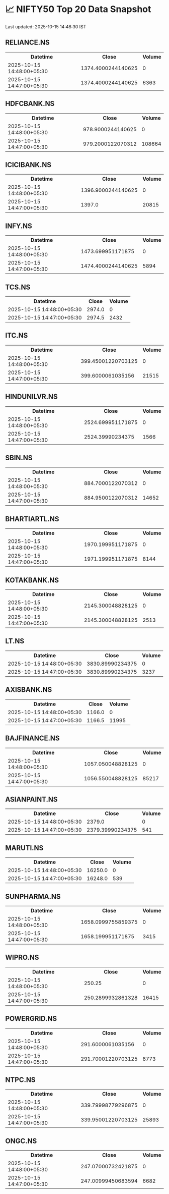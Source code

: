 # 📈 NIFTY50 Top 20 Data Snapshot

Last updated: 2025-10-15 14:48:30 IST

## RELIANCE.NS

<table>
  <tr><th>Datetime</th><th>Close</th><th>Volume</th></tr>
  <tr><td>2025-10-15 14:48:00+05:30</td><td>1374.4000244140625</td><td>0</td></tr>
  <tr><td>2025-10-15 14:47:00+05:30</td><td>1374.4000244140625</td><td>6363</td></tr>
</table>

## HDFCBANK.NS

<table>
  <tr><th>Datetime</th><th>Close</th><th>Volume</th></tr>
  <tr><td>2025-10-15 14:48:00+05:30</td><td>978.9000244140625</td><td>0</td></tr>
  <tr><td>2025-10-15 14:47:00+05:30</td><td>979.2000122070312</td><td>108664</td></tr>
</table>

## ICICIBANK.NS

<table>
  <tr><th>Datetime</th><th>Close</th><th>Volume</th></tr>
  <tr><td>2025-10-15 14:48:00+05:30</td><td>1396.9000244140625</td><td>0</td></tr>
  <tr><td>2025-10-15 14:47:00+05:30</td><td>1397.0</td><td>20815</td></tr>
</table>

## INFY.NS

<table>
  <tr><th>Datetime</th><th>Close</th><th>Volume</th></tr>
  <tr><td>2025-10-15 14:48:00+05:30</td><td>1473.699951171875</td><td>0</td></tr>
  <tr><td>2025-10-15 14:47:00+05:30</td><td>1474.4000244140625</td><td>5894</td></tr>
</table>

## TCS.NS

<table>
  <tr><th>Datetime</th><th>Close</th><th>Volume</th></tr>
  <tr><td>2025-10-15 14:48:00+05:30</td><td>2974.0</td><td>0</td></tr>
  <tr><td>2025-10-15 14:47:00+05:30</td><td>2974.5</td><td>2432</td></tr>
</table>

## ITC.NS

<table>
  <tr><th>Datetime</th><th>Close</th><th>Volume</th></tr>
  <tr><td>2025-10-15 14:48:00+05:30</td><td>399.45001220703125</td><td>0</td></tr>
  <tr><td>2025-10-15 14:47:00+05:30</td><td>399.6000061035156</td><td>21515</td></tr>
</table>

## HINDUNILVR.NS

<table>
  <tr><th>Datetime</th><th>Close</th><th>Volume</th></tr>
  <tr><td>2025-10-15 14:48:00+05:30</td><td>2524.699951171875</td><td>0</td></tr>
  <tr><td>2025-10-15 14:47:00+05:30</td><td>2524.39990234375</td><td>1566</td></tr>
</table>

## SBIN.NS

<table>
  <tr><th>Datetime</th><th>Close</th><th>Volume</th></tr>
  <tr><td>2025-10-15 14:48:00+05:30</td><td>884.7000122070312</td><td>0</td></tr>
  <tr><td>2025-10-15 14:47:00+05:30</td><td>884.9500122070312</td><td>14652</td></tr>
</table>

## BHARTIARTL.NS

<table>
  <tr><th>Datetime</th><th>Close</th><th>Volume</th></tr>
  <tr><td>2025-10-15 14:48:00+05:30</td><td>1970.199951171875</td><td>0</td></tr>
  <tr><td>2025-10-15 14:47:00+05:30</td><td>1971.199951171875</td><td>8144</td></tr>
</table>

## KOTAKBANK.NS

<table>
  <tr><th>Datetime</th><th>Close</th><th>Volume</th></tr>
  <tr><td>2025-10-15 14:48:00+05:30</td><td>2145.300048828125</td><td>0</td></tr>
  <tr><td>2025-10-15 14:47:00+05:30</td><td>2145.300048828125</td><td>2513</td></tr>
</table>

## LT.NS

<table>
  <tr><th>Datetime</th><th>Close</th><th>Volume</th></tr>
  <tr><td>2025-10-15 14:48:00+05:30</td><td>3830.89990234375</td><td>0</td></tr>
  <tr><td>2025-10-15 14:47:00+05:30</td><td>3830.89990234375</td><td>3237</td></tr>
</table>

## AXISBANK.NS

<table>
  <tr><th>Datetime</th><th>Close</th><th>Volume</th></tr>
  <tr><td>2025-10-15 14:48:00+05:30</td><td>1166.0</td><td>0</td></tr>
  <tr><td>2025-10-15 14:47:00+05:30</td><td>1166.5</td><td>11995</td></tr>
</table>

## BAJFINANCE.NS

<table>
  <tr><th>Datetime</th><th>Close</th><th>Volume</th></tr>
  <tr><td>2025-10-15 14:48:00+05:30</td><td>1057.050048828125</td><td>0</td></tr>
  <tr><td>2025-10-15 14:47:00+05:30</td><td>1056.550048828125</td><td>85217</td></tr>
</table>

## ASIANPAINT.NS

<table>
  <tr><th>Datetime</th><th>Close</th><th>Volume</th></tr>
  <tr><td>2025-10-15 14:48:00+05:30</td><td>2379.0</td><td>0</td></tr>
  <tr><td>2025-10-15 14:47:00+05:30</td><td>2379.39990234375</td><td>541</td></tr>
</table>

## MARUTI.NS

<table>
  <tr><th>Datetime</th><th>Close</th><th>Volume</th></tr>
  <tr><td>2025-10-15 14:48:00+05:30</td><td>16250.0</td><td>0</td></tr>
  <tr><td>2025-10-15 14:47:00+05:30</td><td>16248.0</td><td>539</td></tr>
</table>

## SUNPHARMA.NS

<table>
  <tr><th>Datetime</th><th>Close</th><th>Volume</th></tr>
  <tr><td>2025-10-15 14:48:00+05:30</td><td>1658.0999755859375</td><td>0</td></tr>
  <tr><td>2025-10-15 14:47:00+05:30</td><td>1658.199951171875</td><td>3415</td></tr>
</table>

## WIPRO.NS

<table>
  <tr><th>Datetime</th><th>Close</th><th>Volume</th></tr>
  <tr><td>2025-10-15 14:48:00+05:30</td><td>250.25</td><td>0</td></tr>
  <tr><td>2025-10-15 14:47:00+05:30</td><td>250.2899932861328</td><td>16415</td></tr>
</table>

## POWERGRID.NS

<table>
  <tr><th>Datetime</th><th>Close</th><th>Volume</th></tr>
  <tr><td>2025-10-15 14:48:00+05:30</td><td>291.6000061035156</td><td>0</td></tr>
  <tr><td>2025-10-15 14:47:00+05:30</td><td>291.70001220703125</td><td>8773</td></tr>
</table>

## NTPC.NS

<table>
  <tr><th>Datetime</th><th>Close</th><th>Volume</th></tr>
  <tr><td>2025-10-15 14:48:00+05:30</td><td>339.79998779296875</td><td>0</td></tr>
  <tr><td>2025-10-15 14:47:00+05:30</td><td>339.95001220703125</td><td>25893</td></tr>
</table>

## ONGC.NS

<table>
  <tr><th>Datetime</th><th>Close</th><th>Volume</th></tr>
  <tr><td>2025-10-15 14:48:00+05:30</td><td>247.07000732421875</td><td>0</td></tr>
  <tr><td>2025-10-15 14:47:00+05:30</td><td>247.00999450683594</td><td>6682</td></tr>
</table>

